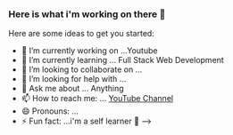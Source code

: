 ### Here is what i'm working on there 👋



Here are some ideas to get you started:

- 🔭 I’m currently working on ...Youtube
- 🌱 I’m currently learning ... Full Stack Web Development 
- 👯 I’m looking to collaborate on ... 
- 🤔 I’m looking for help with ...
- 💬 Ask me about ... Anything
- 📫 How to reach me: ... [YouTube Channel](https://www.youtube.com/c/Joujmatech)
- 😄 Pronouns: ...
- ⚡ Fun fact: ...i'm a self learner 💪
-->
